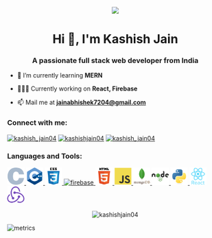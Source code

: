 <p align="center">
<img src="https://github.com/Arsenic-ATG/Arsenic-ATG/blob/master/assets/code.gif" />
</p>
<h1 align="center">Hi 👋, I'm Kashish Jain</h1>
<h3 align="center">A passionate full stack web developer from India</h3>

- 🌱 I’m currently learning **MERN**

- 👨🏻‍💻 Currently working on **React, Firebase**

- 📫 Mail me at **jainabhishek7204@gmail.com**

<h3 align="left">Connect with me:</h3>
<p align="left">
<a href="https://twitter.com/kashish_jain04" target="blank"><img align="center" src="https://cdn.jsdelivr.net/npm/simple-icons@3.0.1/icons/twitter.svg" alt="kashish_jain04" height="30" width="40" /></a>
<a href="https://linkedin.com/in/kashishjain04" target="blank"><img align="center" src="https://cdn.jsdelivr.net/npm/simple-icons@3.0.1/icons/linkedin.svg" alt="kashishjain04" height="30" width="40" /></a>
<a href="https://instagram.com/kashish_jain04" target="blank"><img align="center" src="https://cdn.jsdelivr.net/npm/simple-icons@3.0.1/icons/instagram.svg" alt="kashish_jain04" height="30" width="40" /></a>
</p>

<h3 align="left">Languages and Tools:</h3>
<p align="left"> <a href="https://www.cprogramming.com/" target="_blank"> <img src="https://raw.githubusercontent.com/devicons/devicon/master/icons/c/c-original.svg" width="40" height="40"/> </a> <a href="https://www.w3schools.com/cpp/" target="_blank"> <img src="https://raw.githubusercontent.com/devicons/devicon/master/icons/cplusplus/cplusplus-original.svg" alt="cplusplus" width="40" height="40"/> </a> <a href="https://www.w3schools.com/css/" target="_blank"> <img src="https://raw.githubusercontent.com/devicons/devicon/master/icons/css3/css3-original-wordmark.svg" alt="css3" width="40" height="40"/> </a> <a href="https://firebase.google.com/" target="_blank"> <img src="https://www.vectorlogo.zone/logos/firebase/firebase-icon.svg" alt="firebase" width="40" height="40"/> </a> <a href="https://www.w3.org/html/" target="_blank"> <img src="https://raw.githubusercontent.com/devicons/devicon/master/icons/html5/html5-original-wordmark.svg" alt="html5" width="40" height="40"/> </a> <a href="https://developer.mozilla.org/en-US/docs/Web/JavaScript" target="_blank"> <img src="https://raw.githubusercontent.com/devicons/devicon/master/icons/javascript/javascript-original.svg" alt="javascript" width="40" height="40"/> </a> <a href="https://www.mongodb.com/" target="_blank"> <img src="https://raw.githubusercontent.com/devicons/devicon/master/icons/mongodb/mongodb-original-wordmark.svg" alt="mongodb" width="40" height="40"/> </a> <a href="https://nodejs.org" target="_blank"> <img src="https://raw.githubusercontent.com/devicons/devicon/master/icons/nodejs/nodejs-original-wordmark.svg" alt="nodejs" width="40" height="40"/> </a> <a href="https://www.python.org" target="_blank"> <img src="https://raw.githubusercontent.com/devicons/devicon/master/icons/python/python-original.svg" alt="python" width="40" height="40"/> </a> <a href="https://reactjs.org/" target="_blank"> <img src="https://raw.githubusercontent.com/devicons/devicon/master/icons/react/react-original-wordmark.svg" alt="react" width="40" height="40"/> </a> <a href="https://redux.js.org" target="_blank"> <img src="https://raw.githubusercontent.com/devicons/devicon/master/icons/redux/redux-original.svg" alt="redux" width="40" height="40"/> </a> </p>

<p align="center"><img align="center" src="https://github-readme-stats.vercel.app/api/top-langs?username=kashishjain04&show_icons=true&locale=en&layout=compact" alt="kashishjain04" /></p>

<img src="https://metrics.lecoq.io/kashishjain04?template=classic&base.header=0&base.activity=0&base.community=0&base.repositories=0&base.metadata=0&isocalendar=1&isocalendar.duration=half-year&config.timezone=Asia%2FCalcutta" alt="metrics" />
